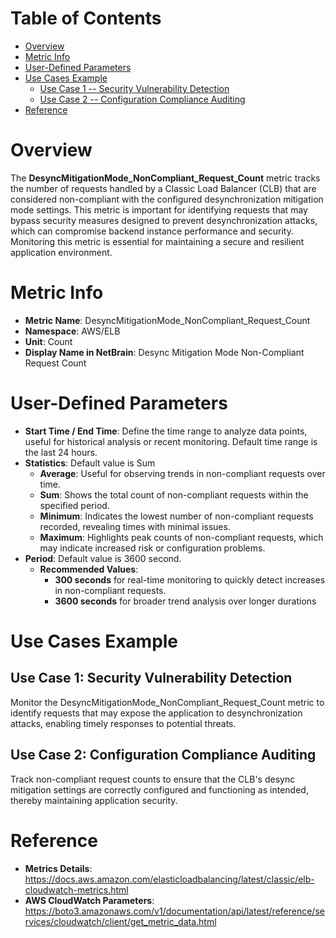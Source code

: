 # Table of Contents
- [Overview](#overview)
- [Metric Info](#metric-info)
- [User-Defined Parameters](#user-defined-parameters)
- [Use Cases Example](#example)
    - [Use Case 1 -- Security Vulnerability Detection](#example-1) 
    - [Use Case 2 -- Configuration Compliance Auditing](#example-2)
- [Reference](#reference)

# Overview <a name="overview"></a>
The <b>DesyncMitigationMode_NonCompliant_Request_Count</b> metric tracks the number of requests handled by a Classic Load Balancer (CLB) that are considered non-compliant with the configured desynchronization mitigation mode settings. This metric is important for identifying requests that may bypass security measures designed to prevent desynchronization attacks, which can compromise backend instance performance and security. Monitoring this metric is essential for maintaining a secure and resilient application environment.


# Metric Info <a name="metric-info"></a>
* <b>Metric Name</b>: DesyncMitigationMode_NonCompliant_Request_Count
* <b>Namespace</b>: AWS/ELB
* <b>Unit</b>: Count
* <b>Display Name in NetBrain</b>: Desync Mitigation Mode Non-Compliant Request Count

# User-Defined Parameters <a name="user-defined-parameters"></a>
* <b>Start Time / End Time</b>: Define the time range to analyze data points, useful for historical analysis or recent monitoring. Default time range is the last 24 hours.
* <b>Statistics</b>: Default value is Sum
  * <b>Average</b>: Useful for observing trends in non-compliant requests over time.
  * <b>Sum</b>: Shows the total count of non-compliant requests within the specified period.
  * <b>Minimum</b>: Indicates the lowest number of non-compliant requests recorded, revealing times with minimal issues.
  * <b>Maximum</b>: Highlights peak counts of non-compliant requests, which may indicate increased risk or configuration problems.
* <b>Period</b>: Default value is 3600 second.
  * <b>Recommended Values</b>:
    * <b>300 seconds</b> for real-time monitoring to quickly detect increases in non-compliant requests.
    * <b>3600 seconds</b> for broader trend analysis over longer durations

# Use Cases Example <a name="example"></a>
## Use Case 1: Security Vulnerability Detection <a name="example-1"></a>

Monitor the DesyncMitigationMode_NonCompliant_Request_Count metric to identify requests that may expose the application to desynchronization attacks, enabling timely responses to potential threats.


## Use Case 2: Configuration Compliance Auditing <a name="example-2"></a>
Track non-compliant request counts to ensure that the CLB's desync mitigation settings are correctly configured and functioning as intended, thereby maintaining application security.




# Reference <a name="reference"></a>
* <b>Metrics Details</b>: https://docs.aws.amazon.com/elasticloadbalancing/latest/classic/elb-cloudwatch-metrics.html
* <b>AWS CloudWatch Parameters</b>: https://boto3.amazonaws.com/v1/documentation/api/latest/reference/services/cloudwatch/client/get_metric_data.html